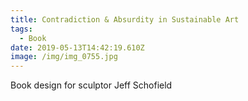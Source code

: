 ```yaml
---
title: Contradiction & Absurdity in Sustainable Art
tags:
  - Book
date: 2019-05-13T14:42:19.610Z
image: /img/img_0755.jpg
---
```

Book design for sculptor Jeff Schofield
